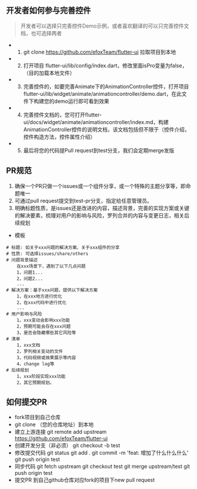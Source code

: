 ## 开发者如何参与完善控件
> 开发者可以选择只完善控件Demo示例，或者喜欢翻译的可以只完善控件文档，也可选择两者

* 1. git clone https://github.com/efoxTeam/flutter-ui 拉取项目到本地
* 2. 打开项目 flutter-ui/lib/config/index.dart，修改里面isPro变量为false，（目的加载本地文件）
* 3. 完善控件的，如要完善Animate下的AnimationController控件，打开项目 flutter-ui/lib/widget/animate/animationcontroller/demo.dart，在此文件下构建您的demo运行即可看到效果
* 4. 完善控件文档的，您可打开flutter-ui/docs/widget/animate/animationcontroller/index.md，构建AnimationController控件的说明文档，该文档包括但不限于（控件介绍，控件构造方法，控件属性介绍）
* 5. 最后将您的代码提Pull request到test分支，我们会定期merge发版

## PR规范
1. 确保一个PR只做一个issues或一个组件分享，或一个特殊的主题分享等，即命题唯一
2. 可通过pull request提交到test-pr分支，指定给任意管理员。
3. 明确标题性质，是issues还是改进的内容，描述背景，完善的实现方案或关键的解决要素，梳理对用户的影响与风险，罗列合并的内容与变更日志，相关后续规划
* 模板
```
# 标题: 如关于xxx问题的解决方案、关于xxx组件的分享
# 性质: 可选择issues/share/others
# 问题背景描述
    在xxx场景下，遇到了以下几点问题
    1，问题1...
    2，问题2...
    ...
# 解决方案：基于xxx问题，提供以下解决方案
    1，在xxx地方进行优化
    2，在xxx代码中进行优化
    ...
# 用户影响与风险
    1，xxx变动会影响xxx功能
    2，预期可能会存在xxx问题
    3，是否会隐藏哪些其它风险等
# 清单
    1，xxx文档
    2，罗列相关变动的文件
    3，代码视频或效果展示等内容
    4，change log等
# 后续规划
    1，xxx阶段实现xxx功能
    2，其它预期规划。
```
## 如何提交PR
* fork项目到自己仓库
* git clone （您的仓库地址）到本地
* 建立上游连接
    git remote add upstream https://github.com/efoxTeam/flutter-ui
* 创建开发分支（非必须）
    git checkout -b test
* 修改提交代码
    git status
    git add .
    git commit -m 'feat: 增加了什么什么什么'
    git push origin test
* 同步代码
    git fetch upstream
    git checkout test
    git merge upstream/test
    git push origin test
* 提交PR
    到自己github仓库对应fork的项目下new pull request

